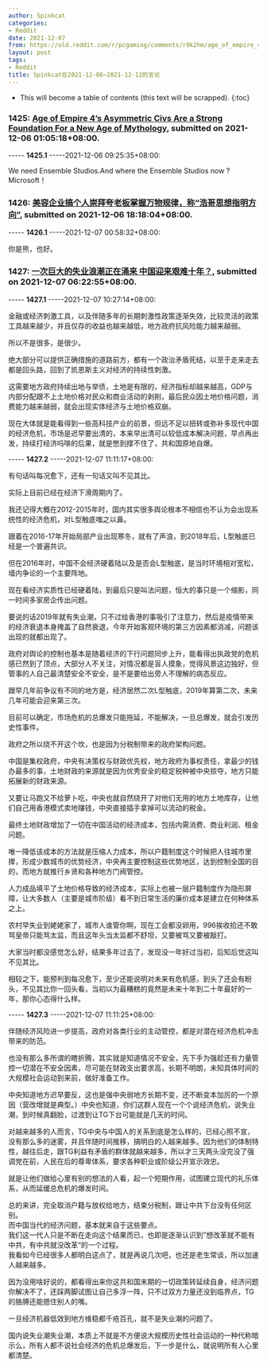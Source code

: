 ```yaml
---
author: Spinkcat
categories:
- Reddit
date: 2021-12-07
from: https://old.reddit.com/r/pcgaming/comments/r9k2hm/age_of_empire_4s_asymmetric_civs_are_a_strong/
layout: post
tags:
- Reddit
title: Spinkcat在2021-12-06~2021-12-12的言论
---
```


* This will become a table of contents (this text will be scrapped).
{:toc}

### 1425: [Age of Empire 4’s Asymmetric Civs Are a Strong Foundation For a New Age of Mythology](https://old.reddit.com/r/pcgaming/comments/r9k2hm/age_of_empire_4s_asymmetric_civs_are_a_strong/), submitted on 2021-12-06 01:05:18+08:00.

----- __1425.1__ -----2021-12-06 09:25:35+08:00:

We need Ensemble Studios.And where the Ensemble Studios now ? Microsoft！

### 1426: [美容企业搞个人崇拜夸老板掌握万物规律，称“浩哥思想指明方向”](https://old.reddit.com/r/China_irl/comments/ra43qf/美容企业搞个人崇拜夸老板掌握万物规律称浩哥思想指明方向/), submitted on 2021-12-06 18:18:04+08:00.

----- __1426.1__ -----2021-12-07 00:58:32+08:00:

你是熊，也好。

### 1427: [一次巨大的失业浪潮正在涌来 中国迎来艰难十年？](https://old.reddit.com/r/China_irl/comments/rajgta/一次巨大的失业浪潮正在涌来_中国迎来艰难十年/), submitted on 2021-12-07 06:22:55+08:00.

----- __1427.1__ -----2021-12-07 10:27:14+08:00:

金融或经济刺激工具，以及伴随多年的长期刺激性政策逐渐失效，比较灵活的政策工具越来越少，并且仅存的收益也越来越低，地方政府抗风险能力越来越弱。

所以不是很多，是很少。

绝大部分可以提供正确措施的道路前方，都有一个政治矛盾死结，以至于走来走去都是回头路，回到了凯恩斯主义对经济的持续性刺激。

这需要地方政府持续出地与举债，土地是有限的，经济指标却越来越高，GDP与内部分配跟不上土地价格对民众和商业活动的剥削，最后民众因土地价格问题，消费能力越来越弱，就会出现实体经济与土地价格双崩。

现在大体就是能看得到一些高科技产业的前景，但远不足以扭转或弥补多现代中国的经济危机，市场是迟早要出清的，本来早出清可以较低成本解决问题，早点再出发，持续打经济吗啡的后果，就是憋到撑不住了，共和国原地自爆。

----- __1427.2__ -----2021-12-07 11:11:17+08:00:

有句话叫每况愈下，还有一句话又叫不见其比。

实际上目前已经在经济下滑周期内了。

我还记得大概在2012-2015年时，国内其实很多舆论根本不相信也不认为会出现系统性的经济危机，对L型触底嗤之以鼻。

跟着在2016-17年开始局部产业出现寒冬，就有了声浪，到2018年后，L型触底已经是一个普遍共识。

但在2016年时，中国不会经济硬着陆以及是否会L型触底，是当时环境相对宽松，墙内争论的一个主要阵地。

现在看经济实质性已经硬着陆，到最后只是叫法问题，恒大的事只是一个缩影，同一时间多家房企传出问题。

要说的话2019年就有失业潮，只不过给香港的事吸引了注意力，然后是疫情带来的经济衰退本身掩盖了自然衰退，今年开始客观环境的第三方因素都消减，问题该出现的就都出现了。

政府对舆论的控制也基本是随着经济的下行问题同步上升，能看得出执政党的危机感已然到了顶点，大部分人不关注，对情况都是盲人摸象，觉得风景这边独好，但管事的人自己最清楚安全不安全，是不是要给出旁人不理解的病态反应。

跟早几年前争议有不同的地方是，经济居然二次L型触底，2019年算第二次，未来几年可能会迎来第三次。

目前可以确定，市场危机的总爆发只能拖延，不能解决，一旦总爆发，就会引发历史性事件。

政府之所以绕不开这个坎，也是因为分税制带来的政府架构问题。

中国是集权政府，中央有决策权与财政优先权，地方政府为事权责任，拿最少的钱办最多的事，土地财政的来源就是因为优秀安全的稳定税种被中央掠夺，地方只能拓展新的财政来源。

又要让马跑又不给萝卜吃，中央也就自然绕开了对他们无用的地方土地库存，让他们自己用香港模式卖地赚钱，中央直接插手拿掉可以流动的税金。

最终土地财政增加了一切在中国活动的经济成本，包括内需消费、商业利润、租金问题。

唯一降低该成本的方法就是压缩人力成本，所以户籍制度这个时候把人往城市里撵，形成少数城市的优势经济，中央再主要控制这些优势地区，达到控制全国的目的，而地方就推行乡贤和各种地方门阀管控。

人力成品填平了土地价格导致的经济成本，实际上也被一层户籍制度作为隐形屏障，让大多数人（主要是城市阶级）看不到日常生活的廉价成本是建立在何种体系之上。

农村早失业到姥姥家了，城市人谁管你啊，现在工会都没卵用，996挨收拾还不敢骂皇帝只能骂太监，而且这年头当太监都不舒坦，又要被骂又要被敲打。

大家当时都没感觉怎么好，结果多年过去了，发现没一年好过当初，后知后觉这叫不见其比。

相较之下，能预判到每况愈下，至少还能说明对未来有危机感，到头了还会有盼头，不见其比你一回头看，当初以为最糟糕的竟然是未来十年到二十年最好的一年，那你心态得什么样。

----- __1427.3__ -----2021-12-07 11:11:25+08:00:

伴随经济风险进一步提高，政府对各类行业的主动管控，都是对潜在经济危机冲击带来的防范。

  
也没有那么多所谓的瞎折腾，其实就是知道情况不安全，先下手为强趁还有力量管控一切潜在不安全因素，尽可能在财政支出要求高，长期不明朗，未知具体时间的大规模社会运动到来前，做好准备工作。

  
中央知道地方迟早要反，这也是强中央弱地方长期不变，还不断变本加厉的一个原因（营改增就是典型。）中央也知道，你们这群人现在一个个说经济危机，说失业潮，到时候真翻脸，过渡到让TG下台可能就是几天的时间。

  
对越来越多的人而言，TG中央与中国人的关系到底是怎么样的，已经心照不宣，没有那么多的迷雾，并且伴随时间推移，搞明白的人越来越多。因为他们的体制特性，越往后走，跟TG利益有矛盾的群体就越来越多，所以才三天两头没完没了强调党在前，人民在后的尊卑体系，要求各种职业或阶级公开宣示效忠。

  
就是让他们做给心里有别的想法的人看，起一个短期作用，试图建立现代的礼乐体系，从而延缓总危机的爆发时间。

  
总的来讲，完全取消户籍与放权给地方，结束分税制，跟让中共下台没有任何区别。  
而中国当代的经济问题，基本就来自于这些要点。  
我们这一代人只是不断在走向这个结果而已，也即是逐渐认识到”想改革就不能有中共，有中共就没改革“的一个过程。  
我看如今已经很多人都明白这点了，就是再说几次吧，也还是老生常谈，所以加速人越来越多。

  
因为没用啥好说的，都看得出来你这共和国末期的一切政策转延续自身，经济问题你解决不了，还踩两脚试图让自己多浮一阵，只不过双方力量还没到临界点，TG的胳膊还能摁住别人的嘴。

  
一旦经济机器低效到地方维稳都千疮百孔，就不是失业潮的问题了。

  
国内说失业潮失业潮，本质上不就是不方便说大规模历史性社会运动的一种代称暗示么，所有人都不说社会经济的危机总爆发后，下一步是什么，就说明所有人心里都清楚。

